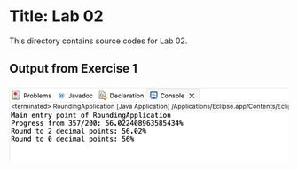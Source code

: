 # Title: Lab 02

This directory contains source codes for Lab 02.

## Output from Exercise 1

![image](https://github.com/emalianakasmuri/dadrepository/blob/main/workspace-dadlabs/lab02/images/OutputRoundingApplication.png)

